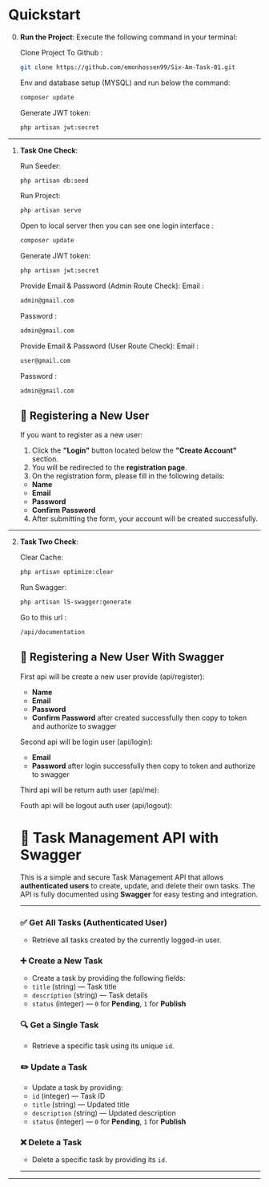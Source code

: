 # Quickstart

0. **Run the Project**: Execute the following command in your terminal:

    Clone Project To Github :
    ```bash
    git clone https://github.com/emonhossen99/Six-Am-Task-01.git
    ```

    Env and database setup (MYSQL) and run below the command:

    ```bash
    composer update
    ```

    Generate JWT token:

    ```bash
    php artisan jwt:secret
    ```

---

1. **Task One Check**:

    Run Seeder:
    ```bash
    php artisan db:seed
    ```

    Run Project:
    ```bash
    php artisan serve
    ```

    Open to local server then you can see one login interface :
    ```bash
    composer update
    ```

    Generate JWT token:

    ```bash
    php artisan jwt:secret
    ```

    Provide  Email & Password (Admin Route Check):
    Email :

    ```bash
    admin@gmail.com
    ```
    Password :
    ```bash
    admin@gmail.com
    ```

    Provide  Email & Password (User Route Check):
    Email :

    ```bash
    user@gmail.com
    ```
    Password :
    ```bash
    admin@gmail.com
    ```

    ## 🔐 Registering a New User

    If you want to register as a new user:

    1. Click the **"Login"** button located below the **"Create Account"** section.
    2. You will be redirected to the **registration page**.
    3. On the registration form, please fill in the following details:
    - **Name**
    - **Email**
    - **Password**
    - **Confirm Password**
    4. After submitting the form, your account will be created successfully.

---

2. **Task Two Check**:

    Clear Cache:
    ```bash
    php artisan optimize:clear
    ```

    Run Swagger:
    ```bash
    php artisan l5-swagger:generate
    ```

    Go to this url  :
    ```bash
    /api/documentation
    ```
    ## 🔐 Registering a New User With Swagger

    First api will be create a new user provide (api/register):
    - **Name**
    - **Email**
    - **Password**
    - **Confirm Password**
    after created successfully then copy to token and authorize to swagger

   Second api will be login user  (api/login):
    - **Email**
    - **Password**
    after login successfully then copy to token and authorize to swagger

   Third api will be return auth user  (api/me):
   
   Fouth api will be logout auth user  (api/logout):


    # 🔐 Task Management API with Swagger

    This is a simple and secure Task Management API that allows **authenticated users** to create, update, and delete their own tasks. The API is fully documented using **Swagger** for easy testing and integration.

    ---

    ### ✅ Get All Tasks (Authenticated User)
    - Retrieve all tasks created by the currently logged-in user.

    ### ➕ Create a New Task
    - Create a task by providing the following fields:
    - `title` (string) — Task title  
    - `description` (string) — Task details  
    - `status` (integer) — `0` for **Pending**, `1` for **Publish**

    ### 🔍 Get a Single Task
    - Retrieve a specific task using its unique `id`.

    ### ✏️ Update a Task
    - Update a task by providing:
    - `id` (integer) — Task ID  
    - `title` (string) — Updated title  
    - `description` (string) — Updated description  
    - `status` (integer) — `0` for **Pending**, `1` for **Publish**

    ### ❌ Delete a Task
    - Delete a specific task by providing its `id`.

    ---

    

---
